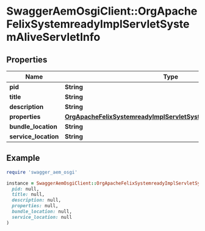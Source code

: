 # SwaggerAemOsgiClient::OrgApacheFelixSystemreadyImplServletSystemAliveServletInfo

## Properties

| Name | Type | Description | Notes |
| ---- | ---- | ----------- | ----- |
| **pid** | **String** |  | [optional] |
| **title** | **String** |  | [optional] |
| **description** | **String** |  | [optional] |
| **properties** | [**OrgApacheFelixSystemreadyImplServletSystemAliveServletProperties**](OrgApacheFelixSystemreadyImplServletSystemAliveServletProperties.md) |  | [optional] |
| **bundle_location** | **String** |  | [optional] |
| **service_location** | **String** |  | [optional] |

## Example

```ruby
require 'swagger_aem_osgi'

instance = SwaggerAemOsgiClient::OrgApacheFelixSystemreadyImplServletSystemAliveServletInfo.new(
  pid: null,
  title: null,
  description: null,
  properties: null,
  bundle_location: null,
  service_location: null
)
```

